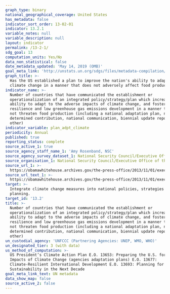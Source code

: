 ```yaml
---
graph_type: binary
national_geographical_coverage: United States
has_metadata: false
indicator_sort_order: 13-02-01
indicator: 13.2.1
variable_notes: null
variable_description: null
layout: indicator
permalink: /13-2-1/
sdg_goal: 13
computation_units: Yes/No
data_non_statistical: false
date_metadata_updated: 'May 14, 2019 (OMB)'
goal_meta_link: 'http://unstats.un.org/sdgs/files/metadata-compilation/Metadata-Goal-13.pdf'
graph_title: >-
  Has the US established a plan to improve the nation's ability to adapt to
  climate change in a manner that does not adversely affect food production?
indicator_name: >-
  Number of countries that have communicated the establishment or
  operationalization of an integrated policy/strategy/plan which increases their
  ability to adapt to the adverse impacts of climate change, and foster climate
  resilience and low greenhouse gas emissions development in a manner that does
  not threaten food production (including a national adaptation plan, nationally
  determined contribution, national communication, biennial update report or
  other)
indicator_variable: plan_adpt_climate
periodicity: Annual
published: true
reporting_status: complete
source_active_1: true
source_agency_staff_name_1: 'Amy Rosenband, NSC'
source_agency_survey_dataset_1: National Security Council/Executive Office of the President
source_organisation_1: National Security Council/Executive Office of the President
source_url_1: >-
  https://obamawhitehouse.archives.gov/the-press-office/2013/11/01/executive-order-preparing-united-states-impacts-climate-change
source_url_text_1: >-
  https://obamawhitehouse.archives.gov/the-press-office/2013/11/01/executive-order-preparing-united-states-impacts-climate-change
target: >-
  Integrate climate change measures into national policies, strategies and
  planning.
target_id: '13.2'
title: >-
  Number of countries that have communicated the establishment or
  operationalization of an integrated policy/strategy/plan which increases their
  ability to adapt to the adverse impacts of climate change, and foster climate
  resilience and low greenhouse gas emissions development in a manner that does
  not threaten food production (including a national adaptation plan, nationally
  determined contribution, national communication, biennial update report or
  other)
un_custodial_agency: 'UNFCCC (Partnering Agencies: UNEP, WMO, WHO)'
un_designated_tier: 3 (with data)
us_method_of_computation: >-
  US President’s Climate Action Plan E.O. 13653: Preparing the U.S. for the
  Impacts of Climate Change (agencies adaptation plans) E.O. 13677:
  Climate-Resilient International Development E.O. 13693: Planning for Federal
  Sustainability in the Next Decade
goal_meta_link_text: UN metadata
data_show_map: false
source_active_2: false
---
```

